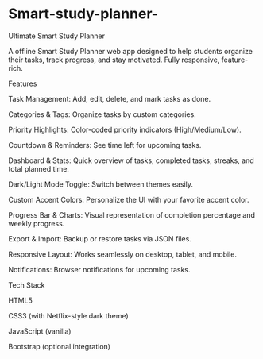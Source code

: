 # Smart-study-planner-
Ultimate Smart Study Planner

A  offline Smart Study Planner web app designed to help students organize their tasks, track progress, and stay motivated. Fully responsive, feature-rich.

Features

Task Management: Add, edit, delete, and mark tasks as done.

Categories & Tags: Organize tasks by custom categories.

Priority Highlights: Color-coded priority indicators (High/Medium/Low).

Countdown & Reminders: See time left for upcoming tasks.

Dashboard & Stats: Quick overview of tasks, completed tasks, streaks, and total planned time.

Dark/Light Mode Toggle: Switch between themes easily.

Custom Accent Colors: Personalize the UI with your favorite accent color.

Progress Bar & Charts: Visual representation of completion percentage and weekly progress.

Export & Import: Backup or restore tasks via JSON files.

Responsive Layout: Works seamlessly on desktop, tablet, and mobile.

Notifications: Browser notifications for upcoming tasks.

Tech Stack

HTML5

CSS3 (with Netflix-style dark theme)

JavaScript (vanilla)

Bootstrap (optional integration)
